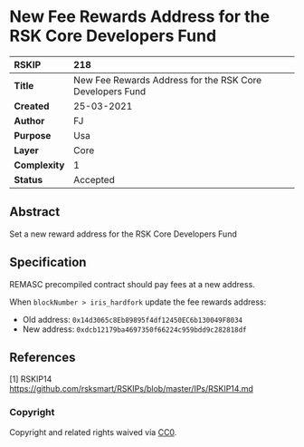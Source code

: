 # New Fee Rewards Address for the RSK Core Developers Fund

|RSKIP          |218           |
| :------------ |:-------------|
|**Title**      |New Fee Rewards Address for the RSK Core Developers Fund |
|**Created**    |25-03-2021 |
|**Author**     |FJ |
|**Purpose**    |Usa |
|**Layer**      |Core |
|**Complexity** |1 |
|**Status**     |Accepted |

## Abstract

Set a new reward address for the RSK Core Developers Fund

## Specification

REMASC precompiled contract should pay fees at a new address.

When `blockNumber > iris_hardfork` update the fee rewards address:
- Old address: `0x14d3065c8Eb89895f4df12450EC6b130049F8034`
- New address: `0xdcb12179ba4697350f66224c959bdd9c282818df`

## References

[1] RSKIP14 https://github.com/rsksmart/RSKIPs/blob/master/IPs/RSKIP14.md

### Copyright

Copyright and related rights waived via [CC0](https://creativecommons.org/publicdomain/zero/1.0/).
